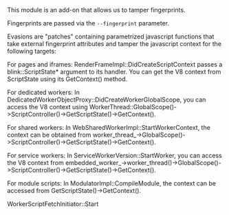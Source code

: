 This module is an add-on that allows us to tamper fingerprints.


Fingerprints are passed via the `--fingerprint` parameter.

Evasions are "patches" containing parametrized javascript functions that take external fingerprint attributes and tamper the javascript context for the following targets:


For pages and iframes: RenderFrameImpl::DidCreateScriptContext passes a blink::ScriptState* argument to its handler. You can get the V8 context from ScriptState using its GetContext() method.

For dedicated workers: In DedicatedWorkerObjectProxy::DidCreateWorkerGlobalScope, you can access the V8 context using WorkerThread::GlobalScope()->ScriptController()->GetScriptState()->GetContext().

For shared workers: In WebSharedWorkerImpl::StartWorkerContext, the context can be obtained from worker_thread_->GlobalScope()->ScriptController()->GetScriptState()->GetContext().

For service workers: In ServiceWorkerVersion::StartWorker, you can access the V8 context from embedded_worker_->worker_thread()->GlobalScope()->ScriptController()->GetScriptState()->GetContext().

For module scripts: In ModulatorImpl::CompileModule, the context can be accessed from GetScriptState()->GetContext().


WorkerScriptFetchInitiator::Start
